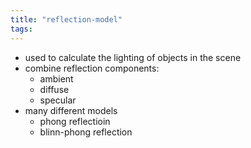 ```yaml
---
title: "reflection-model"
tags: 
---
```



- used to calculate the lighting of objects in the scene
- combine reflection components:
	- ambient
	- diffuse
	- specular
- many different models
	- phong reflectioin
	- blinn-phong reflection